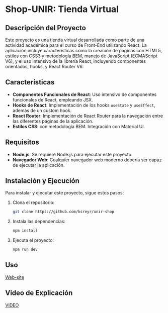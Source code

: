 
# Shop-UNIR: Tienda Virtual

## Descripción del Proyecto

Este proyecto es una tienda virtual desarrollada como parte de una actividad académica para el curso de Front-End utilizando React. La aplicación incluye características como la creación de páginas con HTML5, estilos con CSS3 y metodología BEM, manejo de JavaScript (ECMAScript V6), y el uso intensivo de la librería React, incluyendo componentes orientados, hooks, y React Router V6.

## Características

- **Componentes Funcionales de React**: Uso intensivo de componentes funcionales de React, empleando JSX.
- **Hooks de React**: Implementación de los hooks `useState` y `useEffect`, además de un custom hook.
- **React Router**: Implementación de React Router para la navegación entre las diferentes páginas de la aplicación.
- **Estilos CSS**:  con metodología BEM. Integración con Material UI.

## Requisitos

- **Node.js**: Se requiere Node.js para ejecutar este proyecto.
- **Navegador Web**: Cualquier navegador web moderno debería ser capaz de ejecutar la aplicación.

## Instalación y Ejecución

Para instalar y ejecutar este proyecto, sigue estos pasos:

1. Clona el repositorio:
   ```bash
   git clone https://github.com/ksreyr/unir-shop
   ```
2. Instala las dependencias:
   ```bash
   npm install
   ```
3. Ejecuta el proyecto:
   ```bash
   npm run dev
   ```

## Uso
[Web-site](unirshop.site)

## Video de Explicación
[VIDEO](https://alumnosunir-my.sharepoint.com/:v:/g/personal/kevinsantiago_rey569_comunidadunir_net/EdcNdo81BKlCvdnl9ZVr8M8BCVPGfMgmdbFaQPtZNnVdjg?nav=eyJyZWZlcnJhbEluZm8iOnsicmVmZXJyYWxBcHAiOiJPbmVEcml2ZUZvckJ1c2luZXNzIiwicmVmZXJyYWxBcHBQbGF0Zm9ybSI6IldlYiIsInJlZmVycmFsTW9kZSI6InZpZXciLCJyZWZlcnJhbFZpZXciOiJNeUZpbGVzTGlua0NvcHkifX0&e=DsKgCV)



